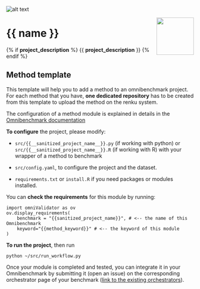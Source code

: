 ![alt text](https://github.com/omnibenchmark/contributed-project-templates/blob/main/img/omnibenchmark.png?raw=true)

<img align="right" width="100" height="100" src="https://github.com/omnibenchmark/contributed-project-templates/blob/main/img/method.png?raw=true">


# {{ name }}

{% if __project_description__ %} {{ __project_description__ }} {% endif %}

## Method template 

This template will help you to add a method to an omnibenchmark project. For each method that you have, **one dedicated repository** has to be created from this template to upload the method on the renku system. 

The configuration of a method module is explained in details in the [Omnibenchmark documentation](https://omnibenchmark.readthedocs.io/en/latest/start/modules/02_method_module.html)

**To configure** the project, please modify: 

- `src/{{__sanitized_project_name__}}.py` (if working with python) or 
`src/{{__sanitized_project_name__}}.R` (if working with R) with your wrapper of a method to benchmark

- `src/config.yaml`, to configure the project and the dataset.

- `requirements.txt` or `install.R` if you need packages or modules installed. 

You can **check the requirements** for this module by running: 

```
import omniValidator as ov
ov.display_requirements(
    benchmark = "{{sanitized_project_name}}", # <-- the name of this Omnibenchmark
    keyword="{{method_keyword}}" # <-- the keyword of this module
)
```

**To run the project**, then run


`python ~/src/run_workflow.py`

Once your module is completed and tested, you can integrate it in your Omnibenchmark by submitting it (open an issue) on the corresponding orchestrator page of your benchmark ([link to the existing orchestrators](https://omnibenchmark.pages.uzh.ch/omb-site/p/benchmarks/)). 